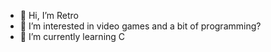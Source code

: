 - 👋 Hi, I’m Retro
- 👀 I’m interested in video games and a bit of programming?
- 🌱 I’m currently learning C


<!---
bizzareblasphemy/bizzareblasphemy is a ✨ special ✨ repository because its `README.md` (this file) appears on your GitHub profile.
You can click the Preview link to take a look at your changes.
--->
